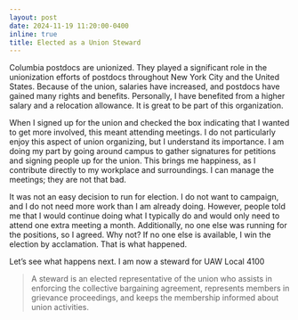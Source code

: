 ```yaml
---
layout: post
date: 2024-11-19 11:20:00-0400
inline: true
title: Elected as a Union Steward
---
```


Columbia postdocs are unionized. They played a significant role in the unionization efforts of postdocs throughout New York City and the United States. Because of the union, salaries have increased, and postdocs have gained many rights and benefits. Personally, I have benefited from a higher salary and a relocation allowance. It is great to be part of this organization.

When I signed up for the union and checked the box indicating that I wanted to get more involved, this meant attending meetings. I do not particularly enjoy this aspect of union organizing, but I understand its importance. I am doing my part by going around campus to gather signatures for petitions and signing people up for the union. This brings me happiness, as I contribute directly to my workplace and surroundings. I can manage the meetings; they are not that bad.

It was not an easy decision to run for election. I do not want to campaign, and I do not need more work than I am already doing. However, people told me that I would continue doing what I typically do and would only need to attend one extra meeting a month. Additionally, no one else was running for the positions, so I agreed. Why not? If no one else is available, I win the election by acclamation. That is what happened.

Let’s see what happens next. I am now a steward for UAW Local 4100

> A steward is an elected representative of the union who assists in enforcing the collective bargaining agreement, represents members in grievance proceedings, and keeps the membership informed about union activities.